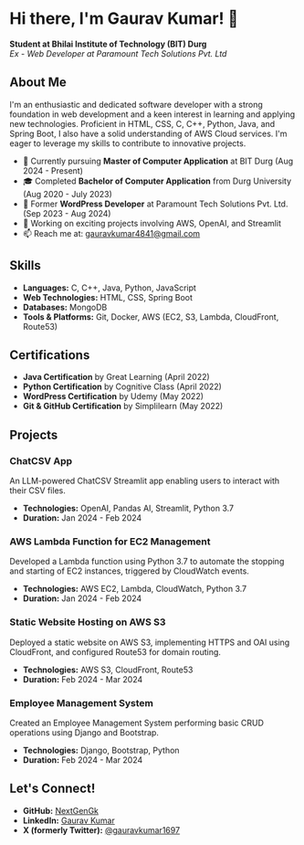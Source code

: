 # Hi there, I'm Gaurav Kumar! 👋

**Student at Bhilai Institute of Technology (BIT) Durg**  
*Ex - Web Developer at Paramount Tech Solutions Pvt. Ltd*

## About Me

I'm an enthusiastic and dedicated software developer with a strong foundation in web development and a keen interest in learning and applying new technologies. Proficient in HTML, CSS, C, C++, Python, Java, and Spring Boot, I also have a solid understanding of AWS Cloud services. I'm eager to leverage my skills to contribute to innovative projects.

- 🌱 Currently pursuing **Master of Computer Application** at BIT Durg (Aug 2024 - Present)
- 🎓 Completed **Bachelor of Computer Application** from Durg University (Aug 2020 - July 2023)
- 💼 Former **WordPress Developer** at Paramount Tech Solutions Pvt. Ltd. (Sep 2023 - Aug 2024)
- 🔭 Working on exciting projects involving AWS, OpenAI, and Streamlit
- 📫 Reach me at: gauravkumar4841@gmail.com

## Skills

- **Languages:** C, C++, Java, Python, JavaScript
- **Web Technologies:** HTML, CSS, Spring Boot
- **Databases:** MongoDB
- **Tools & Platforms:** Git, Docker, AWS (EC2, S3, Lambda, CloudFront, Route53)

## Certifications

- **Java Certification** by Great Learning (April 2022)
- **Python Certification** by Cognitive Class (April 2022)
- **WordPress Certification** by Udemy (May 2022)
- **Git & GitHub Certification** by Simplilearn (May 2022)

## Projects

### ChatCSV App

An LLM-powered ChatCSV Streamlit app enabling users to interact with their CSV files.

- **Technologies:** OpenAI, Pandas AI, Streamlit, Python 3.7
- **Duration:** Jan 2024 - Feb 2024

### AWS Lambda Function for EC2 Management

Developed a Lambda function using Python 3.7 to automate the stopping and starting of EC2 instances, triggered by CloudWatch events.

- **Technologies:** AWS EC2, Lambda, CloudWatch, Python 3.7
- **Duration:** Jan 2024 - Feb 2024

### Static Website Hosting on AWS S3

Deployed a static website on AWS S3, implementing HTTPS and OAI using CloudFront, and configured Route53 for domain routing.

- **Technologies:** AWS S3, CloudFront, Route53
- **Duration:** Feb 2024 - Mar 2024

### Employee Management System

Created an Employee Management System performing basic CRUD operations using Django and Bootstrap.

- **Technologies:** Django, Bootstrap, Python
- **Duration:** Feb 2024 - Mar 2024

## Let's Connect!

- **GitHub:** [NextGenGk](https://github.com/nextgengk)
- **LinkedIn:** [Gaurav Kumar](https://www.linkedin.com/in/gauravkumar077)
- **X (formerly Twitter):** [@gauravkumar1697](https://x.com/gauravkumar1697)
